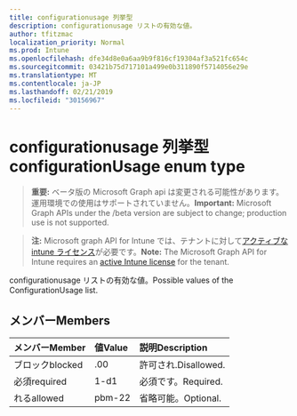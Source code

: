 ```yaml
---
title: configurationusage 列挙型
description: configurationusage リストの有効な値。
author: tfitzmac
localization_priority: Normal
ms.prod: Intune
ms.openlocfilehash: dfe34d8e0a6aa9b9f816cf19304af3a521fc654c
ms.sourcegitcommit: 03421b75d717101a499e0b311890f5714056e29e
ms.translationtype: MT
ms.contentlocale: ja-JP
ms.lasthandoff: 02/21/2019
ms.locfileid: "30156967"
---
```

# <a name="configurationusage-enum-type"></a><span data-ttu-id="21e23-103">configurationusage 列挙型</span><span class="sxs-lookup"><span data-stu-id="21e23-103">configurationUsage enum type</span></span>

> <span data-ttu-id="21e23-104">**重要:** ベータ版の Microsoft Graph api は変更される可能性があります。運用環境での使用はサポートされていません。</span><span class="sxs-lookup"><span data-stu-id="21e23-104">**Important:** Microsoft Graph APIs under the /beta version are subject to change; production use is not supported.</span></span>

> <span data-ttu-id="21e23-105">**注:** Microsoft graph API for Intune では、テナントに対して[アクティブな intune ライセンス](https://go.microsoft.com/fwlink/?linkid=839381)が必要です。</span><span class="sxs-lookup"><span data-stu-id="21e23-105">**Note:** The Microsoft Graph API for Intune requires an [active Intune license](https://go.microsoft.com/fwlink/?linkid=839381) for the tenant.</span></span>

<span data-ttu-id="21e23-106">configurationusage リストの有効な値。</span><span class="sxs-lookup"><span data-stu-id="21e23-106">Possible values of the ConfigurationUsage list.</span></span>

## <a name="members"></a><span data-ttu-id="21e23-107">メンバー</span><span class="sxs-lookup"><span data-stu-id="21e23-107">Members</span></span>
|<span data-ttu-id="21e23-108">メンバー</span><span class="sxs-lookup"><span data-stu-id="21e23-108">Member</span></span>|<span data-ttu-id="21e23-109">値</span><span class="sxs-lookup"><span data-stu-id="21e23-109">Value</span></span>|<span data-ttu-id="21e23-110">説明</span><span class="sxs-lookup"><span data-stu-id="21e23-110">Description</span></span>|
|:---|:---|:---|
|<span data-ttu-id="21e23-111">ブロック</span><span class="sxs-lookup"><span data-stu-id="21e23-111">blocked</span></span>|<span data-ttu-id="21e23-112">.0</span><span class="sxs-lookup"><span data-stu-id="21e23-112">0</span></span>|<span data-ttu-id="21e23-113">許可され.</span><span class="sxs-lookup"><span data-stu-id="21e23-113">Disallowed.</span></span>|
|<span data-ttu-id="21e23-114">必須</span><span class="sxs-lookup"><span data-stu-id="21e23-114">required</span></span>|<span data-ttu-id="21e23-115">1-d</span><span class="sxs-lookup"><span data-stu-id="21e23-115">1</span></span>|<span data-ttu-id="21e23-116">必須です。</span><span class="sxs-lookup"><span data-stu-id="21e23-116">Required.</span></span>|
|<span data-ttu-id="21e23-117">れる</span><span class="sxs-lookup"><span data-stu-id="21e23-117">allowed</span></span>|<span data-ttu-id="21e23-118">pbm-2</span><span class="sxs-lookup"><span data-stu-id="21e23-118">2</span></span>|<span data-ttu-id="21e23-119">省略可能。</span><span class="sxs-lookup"><span data-stu-id="21e23-119">Optional.</span></span>|




